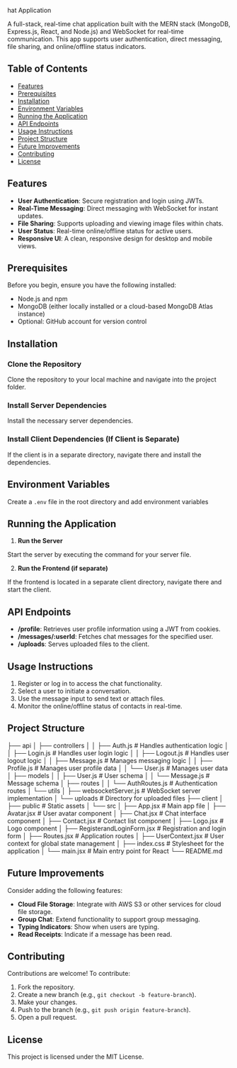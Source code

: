 hat Application

A full-stack, real-time chat application built with the MERN stack (MongoDB, Express.js, React, and Node.js) and WebSocket for real-time communication. This app supports user authentication, direct messaging, file sharing, and online/offline status indicators.

## Table of Contents

- [Features](#features)
- [Prerequisites](#prerequisites)
- [Installation](#installation)
- [Environment Variables](#environment-variables)
- [Running the Application](#running-the-application)
- [API Endpoints](#api-endpoints)
- [Usage Instructions](#usage-instructions)
- [Project Structure](#project-structure)
- [Future Improvements](#future-improvements)
- [Contributing](#contributing)
- [License](#license)

## Features

- **User Authentication**: Secure registration and login using JWTs.
- **Real-Time Messaging**: Direct messaging with WebSocket for instant updates.
- **File Sharing**: Supports uploading and viewing image files within chats.
- **User Status**: Real-time online/offline status for active users.
- **Responsive UI**: A clean, responsive design for desktop and mobile views.

## Prerequisites

Before you begin, ensure you have the following installed:

- Node.js and npm
- MongoDB (either locally installed or a cloud-based MongoDB Atlas instance)
- Optional: GitHub account for version control

## Installation

### Clone the Repository

Clone the repository to your local machine and navigate into the project folder.

### Install Server Dependencies

Install the necessary server dependencies.

### Install Client Dependencies (If Client is Separate)

If the client is in a separate directory, navigate there and install the dependencies.

## Environment Variables

Create a `.env` file in the root directory and add environment variables


## Running the Application

1. **Run the Server**

Start the server by executing the command for your server file.

2. **Run the Frontend (if separate)**

If the frontend is located in a separate client directory, navigate there and start the client.

## API Endpoints

- **/profile**: Retrieves user profile information using a JWT from cookies.
- **/messages/:userId**: Fetches chat messages for the specified user.
- **/uploads**: Serves uploaded files to the client.

## Usage Instructions

1. Register or log in to access the chat functionality.
2. Select a user to initiate a conversation.
3. Use the message input to send text or attach files.
4. Monitor the online/offline status of contacts in real-time.

## Project Structure

├── api
│   ├── controllers
│   │   ├── Auth.js             # Handles authentication logic
│   │   ├── Login.js            # Handles user login logic
│   │   ├── Logout.js           # Handles user logout logic
│   │   ├── Message.js          # Manages messaging logic
│   │   ├── Profile.js          # Manages user profile data
│   │   └── User.js             # Manages user data
│   ├── models
│   │   ├── User.js              # User schema
│   │   └── Message.js           # Message schema
│   ├── routes
│   │   └── AuthRoutes.js        # Authentication routes
│   └── utils
│       ├── websocketServer.js    # WebSocket server implementation
│       └── uploads               # Directory for uploaded files
├── client
│   ├── public                   # Static assets
│   └── src
│       ├── App.jsx              # Main app file
│       ├── Avatar.jsx           # User avatar component
│       ├── Chat.jsx             # Chat interface component
│       ├── Contact.jsx          # Contact list component
│       ├── Logo.jsx             # Logo component
│       ├── RegisterandLoginForm.jsx # Registration and login form
│       ├── Routes.jsx           # Application routes
│       ├── UserContext.jsx      # User context for global state management
│       ├── index.css            # Stylesheet for the application
│       └── main.jsx             # Main entry point for React
└── README.md

## Future Improvements

Consider adding the following features:

- **Cloud File Storage**: Integrate with AWS S3 or other services for cloud file storage.
- **Group Chat**: Extend functionality to support group messaging.
- **Typing Indicators**: Show when users are typing.
- **Read Receipts**: Indicate if a message has been read.

## Contributing

Contributions are welcome! To contribute:

1. Fork the repository.
2. Create a new branch (e.g., `git checkout -b feature-branch`).
3. Make your changes.
4. Push to the branch (e.g., `git push origin feature-branch`).
5. Open a pull request.

## License

This project is licensed under the MIT License.

